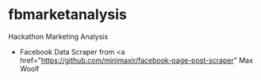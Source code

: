 # fbmarketanalysis
Hackathon Marketing Analysis
* Facebook Data Scraper from <a href="https://github.com/minimaxir/facebook-page-post-scraper" Max Woolf</a>

